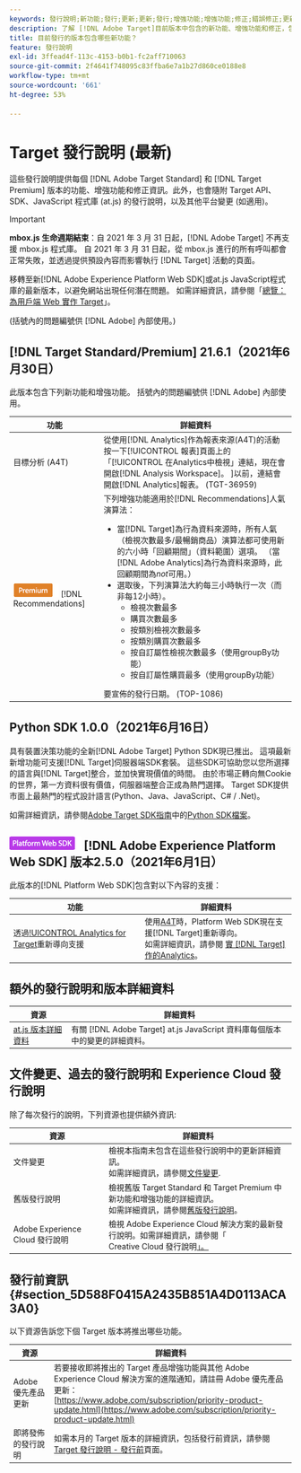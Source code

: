 ```yaml
---
keywords: 發行說明;新功能;發行;更新;更新;發行;增強功能;增強功能;修正;錯誤修正;更新
description: 了解 [!DNL Adobe Target]目前版本中包含的新功能、增強功能和修正，包括SDK、API和JavaScript程式庫。
title: 目前發行的版本包含哪些新功能？
feature: 發行說明
exl-id: 3ffead4f-113c-4153-b0b1-fc2aff710063
source-git-commit: 2f4641f748095c83ffba6e7a1b27d860ce0188e8
workflow-type: tm+mt
source-wordcount: '661'
ht-degree: 53%

---
```


# Target 發行說明 (最新)

這些發行說明提供每個 [!DNL Adobe Target Standard] 和 [!DNL Target Premium] 版本的功能、增強功能和修正資訊。此外，也會隨附 Target API、SDK、JavaScript 程式庫 (at.js) 的發行說明，以及其他平台變更 (如適用)。

>[!IMPORTANT]
>
>**mbox.js 生命週期結束**：自 2021 年 3 月 31 日起，[!DNL Adobe Target] 不再支援 mbox.js 程式庫。 自 2021 年 3 月 31 日起，從 mbox.js 進行的所有呼叫都會正常失敗，並透過提供預設內容而影響執行 [!DNL Target] 活動的頁面。
>
>移轉至新[!DNL Adobe Experience Platform Web SDK]或at.js JavaScript程式庫的最新版本，以避免網站出現任何潛在問題。 如需詳細資訊，請參閱「[總覽：為用戶端 Web 實作 Target](/help/c-implementing-target/c-implementing-target-for-client-side-web/implement-target-for-client-side-web.md)」。

(括號內的問題編號供 [!DNL Adobe] 內部使用。)

## [!DNL Target Standard/Premium] 21.6.1（2021年6月30日）

此版本包含下列新功能和增強功能。 括號內的問題編號供 [!DNL Adobe] 內部使用。

| 功能 | 詳細資料 |
| --- | --- |
| 目標分析 (A4T) | 從使用[!DNL Analytics]作為報表來源(A4T)的活動按一下[!UICONTROL 報表]頁面上的「[!UICONTROL 在Analytics中檢視」連結，現在會開啟[!DNL Analysis Workspace]。 ]以前，連結會開啟[!DNL Analytics]報表。 (TGT-36959) |
| ![Premium](/help/assets/premium.png) [!DNL Recommendations] | 下列增強功能適用於[!DNL Recommendations]人氣演算法：<ul><li>當[!DNL Target]為行為資料來源時，所有人氣（檢視次數最多/最暢銷商品）演算法都可使用新的六小時「回顧期間」（資料範圍）選項。 （當[!DNL Adobe Analytics]為行為資料來源時，此回顧期間為&#x200B;*not*&#x200B;可用。）</li><li>選取後，下列演算法大約每三小時執行一次（而非每12小時）。<ul><li>檢視次數最多</li><li>購買次數最多</li><li>按類別檢視次數最多</li><li>按類別購買次數最多</li><li>按自訂屬性檢視次數最多（使用groupBy功能）</li><li>按自訂屬性購買最多（使用groupBy功能）</li></ul></ul>要宣佈的發行日期。 (TOP-1086) |

## Python SDK 1.0.0（2021年6月16日）

具有裝置決策功能的全新[!DNL Adobe Target] Python SDK現已推出。 這項最新新增功能可支援[!DNL Target]伺服器端SDK套裝。 這些SDK可協助您以您所選擇的語言與[!DNL Target]整合，並加快實現價值的時間。 由於市場正轉向無Cookie的世界，第一方資料很有價值，伺服器端整合正成為熱門選擇。 Target SDK提供市面上最熱門的程式設計語言(Python、Java、JavaScript、C# / .Net)。

如需詳細資訊，請參閱[Adobe Target SDK指南](https://adobetarget-sdks.gitbook.io/docs/)中的[Python SDK檔案](https://adobetarget-sdks.gitbook.io/docs/sdk-reference-guides/python-sdk)。

## ![Adobe Experience Platform Web SDK](/help/assets/platform.png) [!DNL Adobe Experience Platform Web SDK] 版本2.5.0（2021年6月1日）

此版本的[!DNL Platform Web SDK]包含對以下內容的支援：

| 功能 | 詳細資料 |
| --- | --- |
| 透過[!UICONTROL Analytics for Target](A4T)重新導向支援 | 使用[A4T](/help/c-integrating-target-with-mac/a4t/a4t.md)時，Platform Web SDK現在支援[!DNL Target]重新導向。<br>如需詳細資訊，請參閱 [實 [!DNL Target] 作的Analytics](/help/c-integrating-target-with-mac/a4t/a4timplementation.md)。 |

## 額外的發行說明和版本詳細資料

| 資源 | 詳細資料 |
|--- |--- |
| [at.js 版本詳細資料](/help/c-implementing-target/c-implementing-target-for-client-side-web/target-atjs-versions.md) | 有關 [!DNL Adobe Target] at.js JavaScript 資料庫每個版本中的變更的詳細資料。 |

## 文件變更、過去的發行說明和 Experience Cloud 發行說明

除了每次發行的說明，下列資源也提供額外資訊:

| 資源 | 詳細資料 |
|--- |--- |
| 文件變更 | 檢視本指南未包含在這些發行說明中的更新詳細資訊。<br>如需詳細資訊，請參閱[文件變更](/help/r-release-notes/doc-change.md#reference_366123CF00994BACBBF9BBDF2C4D840C). |
| 舊版發行說明 | 檢視舊版 Target Standard 和 Target Premium 中新功能和增強功能的詳細資訊。<br>如需詳細資訊，請參閱[舊版發行說明](/help/r-release-notes/release-notes-for-previous-releases.md)。 |
| Adobe Experience Cloud 發行說明 | 檢視 Adobe Experience Cloud 解決方案的最新發行說明。如需詳細資訊，請參閱「<br>Creative Cloud 發行說明[」。](https://experienceleague.adobe.com/docs/release-notes/experience-cloud/current.html??lang=zh-Hant) |

## 發行前資訊 {#section_5D588F0415A2435B851A4D0113ACA3A0}

以下資源告訴您下個 Target 版本將推出哪些功能。

| 資源 | 詳細資料 |
|--- |--- |
| Adobe 優先產品更新 | 若要接收即將推出的 Target 產品增強功能與其他 Adobe Experience Cloud 解決方案的進階通知，請註冊 Adobe 優先產品更新：<br>[https://www.adobe.com/subscription/priority-product-update.html](https://www.adobe.com/subscription/priority-product-update.html) |
| 即將發佈的發行說明 | 如需本月的 Target 版本的詳細資訊，包括發行前資訊，請參閱 [Target 發行說明 - 發行前](/help/r-release-notes/target-release-notes.md)頁面。 |
